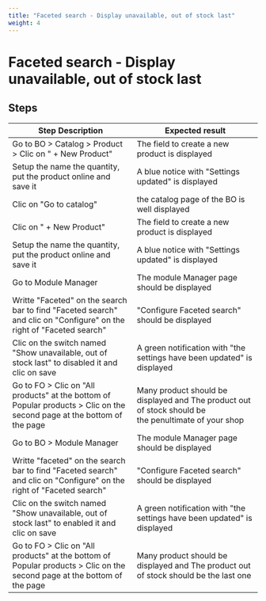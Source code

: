 ```yaml
---
title: "Faceted search - Display unavailable, out of stock last"
weight: 4
---
```


# Faceted search - Display unavailable, out of stock last
## Steps
| Step Description | Expected result |
| ----- | ----- |
| Go to BO > Catalog > Product > Clic on " + New Product" | The field to create a new product is displayed |
| Setup the name the quantity, put the product online and save it | A blue notice with "Settings updated" is displayed |
| Clic on "Go to catalog" | the catalog page of the BO is well displayed |
| Clic on " + New Product" | The field to create a new product is displayed |
| Setup the name the quantity, put the product online and save it | A blue notice with "Settings updated" is displayed |
| Go to Module Manager | The module Manager page should be displayed |
| Writte "Faceted" on the search bar to find "Faceted search" and clic on "Configure" on the right of "Faceted search" | "Configure Faceted search" should be displayed |
| Clic on the switch named "Show unavailable, out of stock last" to disabled it and clic on save | A green notification with "the settings have been updated" is displayed |
| Go to FO > Clic on "All products" at the bottom of Popular products > Clic on the second page at the bottom of the page | Many product should be displayed and The product out of stock should be the penultimate of your shop |
| Go to BO > Module Manager | The module Manager page should be displayed |
| Writte "faceted" on the search bar to find "Faceted search" and clic on "Configure" on the right of "Faceted search" | "Configure Faceted search" should be displayed |
| Clic on the switch named "Show unavailable, out of stock last" to enabled it and clic on save | A green notification with "the settings have been updated" is displayed |
| Go to FO > Clic on "All products" at the bottom of Popular products > Clic on the second page at the bottom of the page | Many product should be displayed and The product out of stock should be the last one |
